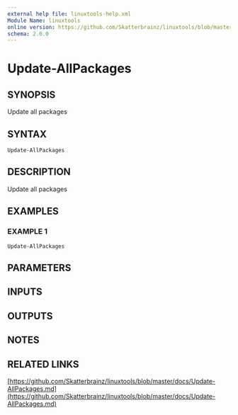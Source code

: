 ```yaml
---
external help file: linuxtools-help.xml
Module Name: linuxtools
online version: https://github.com/Skatterbrainz/linuxtools/blob/master/docs/Update-AllPackages.md
schema: 2.0.0
---
```


# Update-AllPackages

## SYNOPSIS
Update all packages

## SYNTAX

```
Update-AllPackages
```

## DESCRIPTION
Update all packages

## EXAMPLES

### EXAMPLE 1
```
Update-AllPackages
```

## PARAMETERS

## INPUTS

## OUTPUTS

## NOTES

## RELATED LINKS

[https://github.com/Skatterbrainz/linuxtools/blob/master/docs/Update-AllPackages.md](https://github.com/Skatterbrainz/linuxtools/blob/master/docs/Update-AllPackages.md)

